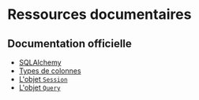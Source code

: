 # Ressources documentaires

## Documentation officielle

- [SQLAlchemy](https://docs.sqlalchemy.org/en/14)
- [Types de colonnes](https://docs.sqlalchemy.org/en/14/core/type_basics.html#generic-types)
- [L'objet `Session`](https://docs.sqlalchemy.org/en/14/orm/session.html?highlight=session#module-sqlalchemy.orm.session)
- [L'objet `Query`](https://docs.sqlalchemy.org/en/14/orm/query.html)
